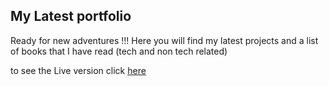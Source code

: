 
## My Latest portfolio

Ready for  new adventures !!!
Here you will find my latest projects and a list of books that I have read (tech and non tech related)


to see the Live version click  [here](http://rahanbouess.com) 
